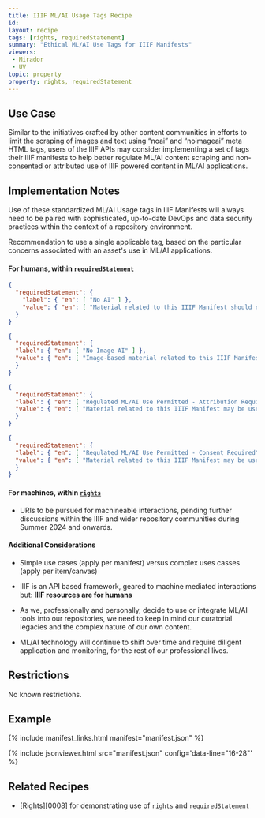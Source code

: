 ```yaml
---
title: IIIF ML/AI Usage Tags Recipe
id: 
layout: recipe
tags: [rights, requiredStatement]
summary: "Ethical ML/AI Use Tags for IIIF Manifests"
viewers:
 - Mirador
 - UV
topic: property
property: rights, requiredStatement   
---
```


## Use Case

Similar to the initiatives crafted by other content communities in efforts to limit the scraping of images and text using “noai” and “noimageai” meta HTML tags, users of the IIIF APIs may consider implementing a set of tags their IIIF manifests to help better regulate ML/AI content scraping and non-consented or attributed use of IIIF powered content in ML/AI applications.

## Implementation Notes

Use of these standardized ML/AI Usage tags in IIIF Manifests will always need to be paired with sophisticated, up-to-date DevOps and data security practices within the context of a repository environment.

Recommendation to use a single applicable tag, based on the particular concerns associated with an asset's use in ML/AI applications.

#### For humans, within [`requiredStatement`](https://iiif.io/api/presentation/3.0/#requiredstatement)

```JSON 
{
  "requiredStatement": {
    "label": { "en": [ "No AI" ] },
    "value": { "en": [ "Material related to this IIIF Manifest should not be used for AI or ML training datasets." ] }
  }
}
```
```JSON
{
  "requiredStatement": {
  "label": { "en": [ "No Image AI" ] },
  "value": { "en": [ "Image-based material related to this IIIF Manifest should not be used for AI or ML training datasets." ] }
  }
}
```
```JSON
{
  "requiredStatement": {
  "label": { "en": [ "Regulated ML/AI Use Permitted - Attribution Required" ] },
  "value": { "en": [ "Material related to this IIIF Manifest may be used for AI or ML training datasets, as long as Standard Attribution of source content is maintained for the ML/AI dataset. Original URL of source IIIF manifest must be maintained and referenced." ] }
  }
}
```
```JSON
{
  "requiredStatement": {
  "label": { "en": [ "Regulated ML/AI Use Permitted - Consent Required" ] },
  "value": { "en": [ "Material related to this IIIF Manifest may be used for AI or ML training datasets, if Prior Written Consent is obtained from the source holding institution. Standard Attribution of source content must be maintained for the ML/AI dataset. Original URL of source IIIF manifest must be maintained and referenced." ] }
  }
}
```

#### For machines, within [`rights`](https://iiif.io/api/presentation/3.0/#rights)

* URIs to be pursued for machineable interactions, pending further discussions within the IIIF and wider repository communities during Summer 2024 and onwards.

#### Additional Considerations

* Simple use cases (apply per manifest) versus complex uses casses (apply per item/canvas)

* IIIF is an API based framework, geared to machine mediated interactions but: **IIIF resources are for humans** 

* As we, professionally and personally, decide to use or integrate ML/AI tools into our repositories, we need to keep in mind our curatorial legacies and the complex nature of our own content.

* ML/AI technology will continue to shift over time and require diligent application and monitoring, for the rest of our professional lives.

## Restrictions

No known restrictions.

## Example

{% include manifest_links.html manifest="manifest.json" %}

{% include jsonviewer.html src="manifest.json" config='data-line="16-28"' %}

## Related Recipes

* [Rights][0008] for demonstrating use of `rights` and `requiredStatement`
